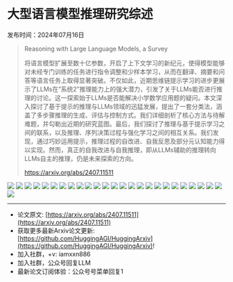 # 大型语言模型推理研究综述
发布时间：2024年07月16日


> Reasoning with Large Language Models, a Survey
>
> 将语言模型扩展至数十亿参数，开启了上下文学习的新纪元，使得模型能够对未经专门训练的任务进行指令调整和少样本学习，从而在翻译、摘要和问答等语言任务上取得显著突破。不仅如此，近期思维链提示学习的进步更展示了LLMs在“系统2”推理能力上的强大潜力，引发了关于LLMs能否进行推理的讨论。这一探索始于LLMs是否能解决小学数学应用题的疑问。本文深入探讨了基于提示的推理与LLMs领域的迅猛发展，提出了一套分类法，涵盖了多步骤推理的生成、评估与控制方式。我们详细剖析了核心方法与待解难题，并勾勒出近期的研究蓝图。最后，我们探讨了推理与基于提示学习之间的联系，以及推理、序列决策过程与强化学习之间的相互关系。我们发现，通过巧妙运用提示，推理过程的自改进、自我反思及部分元认知能力得以实现。然而，真正的自我改进与自我推理，即从LLMs辅助的推理转向LLMs自主的推理，仍是未来探索的方向。
>
> https://arxiv.org/abs/2407.11511

![](https://raw.githubusercontent.com/HuggingAGI/HuggingArxiv/main/paper_images/2407.11511/Taxonomy7.png)
![](https://raw.githubusercontent.com/HuggingAGI/HuggingArxiv/main/paper_images/2407.11511/scratchpad2.png)
![](https://raw.githubusercontent.com/HuggingAGI/HuggingArxiv/main/paper_images/2407.11511/cot.jpg)
![](https://raw.githubusercontent.com/HuggingAGI/HuggingArxiv/main/paper_images/2407.11511/zero.png)
![](https://raw.githubusercontent.com/HuggingAGI/HuggingArxiv/main/paper_images/2407.11511/selfask.png)
![](https://raw.githubusercontent.com/HuggingAGI/HuggingArxiv/main/paper_images/2407.11511/sc.png)
![](https://raw.githubusercontent.com/HuggingAGI/HuggingArxiv/main/paper_images/2407.11511/codex.png)
![](https://raw.githubusercontent.com/HuggingAGI/HuggingArxiv/main/paper_images/2407.11511/debug.png)
![](https://raw.githubusercontent.com/HuggingAGI/HuggingArxiv/main/paper_images/2407.11511/pal.png)
![](https://raw.githubusercontent.com/HuggingAGI/HuggingArxiv/main/paper_images/2407.11511/refiner.png)
![](https://raw.githubusercontent.com/HuggingAGI/HuggingArxiv/main/paper_images/2407.11511/star.png)
![](https://raw.githubusercontent.com/HuggingAGI/HuggingArxiv/main/paper_images/2407.11511/saycan.png)
![](https://raw.githubusercontent.com/HuggingAGI/HuggingArxiv/main/paper_images/2407.11511/inner.png)
![](https://raw.githubusercontent.com/HuggingAGI/HuggingArxiv/main/paper_images/2407.11511/least.png)
![](https://raw.githubusercontent.com/HuggingAGI/HuggingArxiv/main/paper_images/2407.11511/tot.png)
![](https://raw.githubusercontent.com/HuggingAGI/HuggingArxiv/main/paper_images/2407.11511/bot.png)
![](https://raw.githubusercontent.com/HuggingAGI/HuggingArxiv/main/paper_images/2407.11511/beam.png)
![](https://raw.githubusercontent.com/HuggingAGI/HuggingArxiv/main/paper_images/2407.11511/rl.png)
![](https://raw.githubusercontent.com/HuggingAGI/HuggingArxiv/main/paper_images/2407.11511/progressive.png)
![](https://raw.githubusercontent.com/HuggingAGI/HuggingArxiv/main/paper_images/2407.11511/selfref.png)
![](https://raw.githubusercontent.com/HuggingAGI/HuggingArxiv/main/paper_images/2407.11511/selfrefine2.png)
![](https://raw.githubusercontent.com/HuggingAGI/HuggingArxiv/main/paper_images/2407.11511/react.png)
![](https://raw.githubusercontent.com/HuggingAGI/HuggingArxiv/main/paper_images/2407.11511/reflexion3.png)
![](https://raw.githubusercontent.com/HuggingAGI/HuggingArxiv/main/paper_images/2407.11511/reflexion.png)
![](https://raw.githubusercontent.com/HuggingAGI/HuggingArxiv/main/paper_images/2407.11511/minecraft.png)
![](https://raw.githubusercontent.com/HuggingAGI/HuggingArxiv/main/paper_images/2407.11511/mp.png)

<hr />

- 论文原文: [https://arxiv.org/abs/2407.11511](https://arxiv.org/abs/2407.11511)
- 获取更多最新Arxiv论文更新: [https://github.com/HuggingAGI/HuggingArxiv](https://github.com/HuggingAGI/HuggingArxiv)!
- 加入社群，+v: iamxxn886
- 加入社群，公众号回复LLM
- 最新论文订阅体验：公众号号菜单回复1